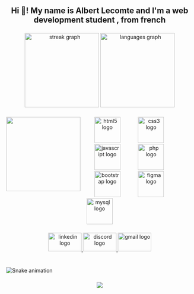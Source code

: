 <br clear="both">

<h2 align="center">Hi 👋! My name is Albert Lecomte and I'm a web development student , from french</h2>

###

<div align="center">
  <img src="https://streak-stats.demolab.com?user=Vehinys&locale=en&mode=weekly&theme=radical&hide_border=false&border_radius=10&date_format=j%20M%5B%20Y%5D" height="200" alt="streak graph"  />
  <img src="https://github-readme-stats.vercel.app/api/top-langs?username=Vehinys&locale=en&hide_title=false&layout=compact&card_width=320&langs_count=8&theme=radical&hide_border=false" height="200" alt="languages graph"  />
</div>

###

<img align="left" height="200" src="https://media1.tenor.com/m/sfp8nf9UrZcAAAAC/uwu-cat.gif"  />

###

<div align="center">
  <img src="https://cdn.jsdelivr.net/gh/devicons/devicon/icons/html5/html5-original.svg" height="70" alt="html5 logo"  />
  <img width="40" />
  <img src="https://cdn.jsdelivr.net/gh/devicons/devicon/icons/css3/css3-original.svg" height="70" alt="css3 logo"  />
  <img width="40" />
  <img src="https://cdn.jsdelivr.net/gh/devicons/devicon/icons/javascript/javascript-original.svg" height="70" alt="javascript logo"  />
  <img width="40" />
  <img src="https://cdn.jsdelivr.net/gh/devicons/devicon/icons/php/php-original.svg" height="70" alt="php logo"  />
  <img width="40" />
  <img src="https://cdn.jsdelivr.net/gh/devicons/devicon/icons/bootstrap/bootstrap-original.svg" height="70" alt="bootstrap logo"  />
  <img width="40" />
  <img src="https://cdn.jsdelivr.net/gh/devicons/devicon/icons/figma/figma-original.svg" height="70" alt="figma logo"  />
  <img width="40" />
  <img src="https://cdn.jsdelivr.net/gh/devicons/devicon/icons/mysql/mysql-original.svg" height="70" alt="mysql logo"  />
</div>

###

<div align="center">
  <a href="https://www.linkedin.com/in/lecomtealbert/" target="_blank">
    <img src="https://raw.githubusercontent.com/maurodesouza/profile-readme-generator/master/src/assets/icons/social/linkedin/default.svg" width="90" height="50" alt="linkedin logo"  />
  </a>
  <a href="vehinys" target="_blank">
    <img src="https://raw.githubusercontent.com/maurodesouza/profile-readme-generator/master/src/assets/icons/social/discord/default.svg" width="90" height="50" alt="discord logo"  />
  </a>
  <a href="albert.lecomte1989@gmail.com" target="_blank">
    <img src="https://raw.githubusercontent.com/maurodesouza/profile-readme-generator/master/src/assets/icons/social/gmail/default.svg" width="90" height="50" alt="gmail logo"  />
  </a>
</div>

###

<br clear="both">

<img src="https://raw.githubusercontent.com/Vehinys/Vehinys/output/snake.svg" alt="Snake animation" />

###

<div align="center">
  <img src="https://profile-counter.glitch.me/Vehinys/count.svg?"  />
</div>

###